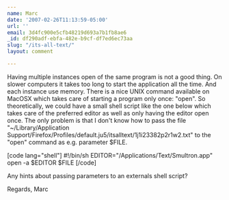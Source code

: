 ```yaml
---
name: Marc
date: '2007-02-26T11:13:59-05:00'
url: ''
email: 3d4fc900e5cfb48219d693a7b1fb8ae6
_id: df290adf-ebfa-482e-b9cf-df7ed6ec73aa
slug: "/its-all-text/"
layout: comment

---
```


Having multiple instances open of the same program is not a good thing. On slower computers it takes too long to start the application all the time. And each instance use memory. There is a nice UNIX command available on MacOSX which takes care of starting a program only once: "open". So theoretically, we could have a small shell script like the one below which takes care of the preferred editor as well as only having the editor open once. The only problem is that I don't know how to pass the file "~/Library/Application Support/Firefox/Profiles/default.ju5/itsalltext/1j1i23382p2r1w2.txt" to the "open" command as e.g. parameter $FILE.

[code lang="shell"]
#!/bin/sh
EDITOR=&quot;/Applications/Text/Smultron.app&quot;
open -a $EDITOR $FILE
[/code]

Any hints about passing parameters to an externals shell script?

Regards, Marc
